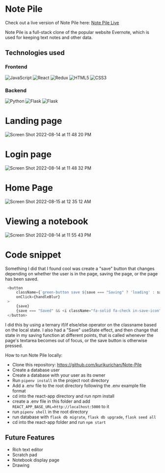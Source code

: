# Note Pile

Check out a live version of Note Pile here: [Note Pile Live](https://note-pile.herokuapp.com/)

Note Pile is a full-stack clone of the popular website Evernote, which is used for keeping text notes and other data. 

## Technologies used

### Frontend
![JavaScript](https://img.shields.io/badge/javascript-%23323330.svg?style=for-the-badge&logo=javascript&logoColor=%23F7DF1E)
![React](https://img.shields.io/badge/react-%2320232a.svg?style=for-the-badge&logo=react&logoColor=%2361DAFB)
![Redux](https://img.shields.io/badge/redux-%23593d88.svg?style=for-the-badge&logo=redux&logoColor=white)
![HTML5](https://img.shields.io/badge/html5-%23E34F26.svg?style=for-the-badge&logo=html5&logoColor=white)
![CSS3](https://img.shields.io/badge/css3-%231572B6.svg?style=for-the-badge&logo=css3&logoColor=white)

### Backend
![Python](https://img.shields.io/badge/python-3670A0?style=for-the-badge&logo=python&logoColor=ffdd54)
![Flask](https://img.shields.io/badge/flask-%23000.svg?style=for-the-badge&logo=flask&logoColor=white)
![Flask](https://img.shields.io/badge/PostgreSQL-316192?style=for-the-badge&logo=postgresql&logoColor=white)

# Landing page

![Screen Shot 2022-08-14 at 11 48 20 PM](https://user-images.githubusercontent.com/8907997/184591463-f11747d2-0abf-4ded-84b4-2dfcadd48375.png)

# Login page
 
![Screen Shot 2022-08-14 at 11 48 32 PM](https://user-images.githubusercontent.com/8907997/184591937-336b0238-4afc-4ca5-a146-df590d20e875.png)

# Home Page

![Screen Shot 2022-08-15 at 12 35 12 AM](https://user-images.githubusercontent.com/8907997/184594769-8814c602-bb7d-4e24-8160-332f7fd0642b.png)

# Viewing a notebook

![Screen Shot 2022-08-14 at 11 55 43 PM](https://user-images.githubusercontent.com/8907997/184591990-872ebb6e-6fee-428a-a6fe-777864f4305a.png)

# Code snippet

Something I did that I found cool was create a "save" button that changes depending on whether the user is in the page, saving the page, or the page has been saved.
```javascript
 <button
     className={`green-button save ${save === "Saving" ? 'loading' : save === "Saved" ? 'disabled' : ''}`}
     onClick={handleBlur}
 >
     {save}
     {save === "Saved" && <i className="fa-solid fa-check in-save-icon" style={{color: 'rgb(214, 255, 225)'}}></i>}
 </button>
```
I did this by using a ternary if/if else/else operator on the classname based on the local state. I also had a "Save" useState effect, and then change that state in my saving function at different points, that is called whenever the page's textarea becomes out of focus, or the save button is otherwise pressed.

How to run Note Pile locally:

* Clone this repository: https://github.com/kurikurichan/Note-Pile
* Create a database user
* Create a database with your user as its owner
* Run ```pipenv install``` in the project root directory
* Add a .env file to the root directory following the .env example file format
* cd into the react-app directory and run npm install
* create a .env file in this folder and add ```REACT_APP_BASE_URL=http://localhost:5000``` to it
* run ```pipenv shell``` in the root directory 
* run database with ```flask db migrate```,  ```flask db upgrade```,  ```flask seed all```
* cd into the react-app folder and run ```npm start```

## Future Features
* Rich text editor
* Scratch pad
* Notebook display page
* Drawing
